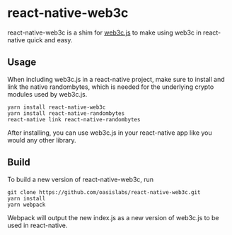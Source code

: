 # react-native-web3c

react-native-web3c is a shim for [web3c.js](https://github.com/oasislabs/web3c.js) to make using web3c in react-native quick and easy.

## Usage

When including web3c.js in a react-native project, make sure to install and link the native randombytes, which is needed for the underlying crypto modules used by web3c.js.

```
yarn install react-native-web3c
yarn install react-native-randombytes
react-native link react-native-randombytes
```

After installing, you can use web3c.js in your react-native app like you would any other library.

## Build

To build a new version of react-native-web3c, run

```
git clone https://github.com/oasislabs/react-native-web3c.git
yarn install
yarn webpack
```

Webpack will output the new index.js as a new version of web3c.js to be used in react-native.
